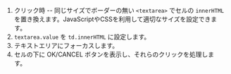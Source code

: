 
1. クリック時 -- 同じサイズでボーダーの無い `<textarea>` でセルの `innerHTML` を置き換えます。JavaScriptやCSSを利用して適切なサイズを設定できます。
2. `textarea.value` を `td.innerHTML` に設定します。
3. テキストエリアにフォーカスします。
4. セルの下に OK/CANCEL ボタンを表示し、それらのクリックを処理します。
